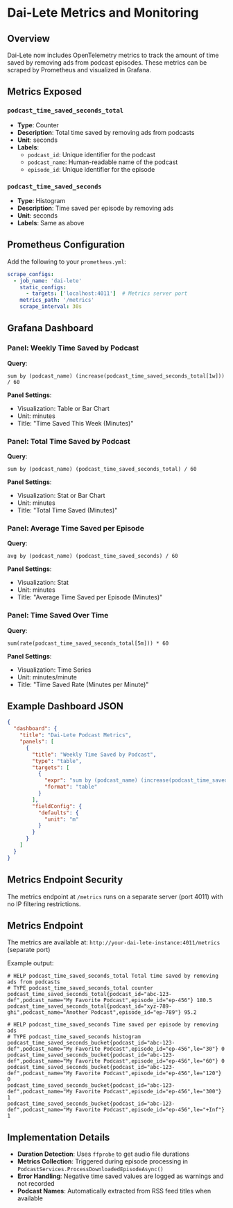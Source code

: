 # Dai-Lete Metrics and Monitoring

## Overview

Dai-Lete now includes OpenTelemetry metrics to track the amount of time saved by removing ads from podcast episodes. These metrics can be scraped by Prometheus and visualized in Grafana.

## Metrics Exposed

### `podcast_time_saved_seconds_total`
- **Type**: Counter
- **Description**: Total time saved by removing ads from podcasts
- **Unit**: seconds
- **Labels**:
  - `podcast_id`: Unique identifier for the podcast
  - `podcast_name`: Human-readable name of the podcast
  - `episode_id`: Unique identifier for the episode

### `podcast_time_saved_seconds`
- **Type**: Histogram
- **Description**: Time saved per episode by removing ads
- **Unit**: seconds
- **Labels**: Same as above

## Prometheus Configuration

Add the following to your `prometheus.yml`:

```yaml
scrape_configs:
  - job_name: 'dai-lete'
    static_configs:
      - targets: ['localhost:4011']  # Metrics server port
    metrics_path: '/metrics'
    scrape_interval: 30s
```

## Grafana Dashboard

### Panel: Weekly Time Saved by Podcast

**Query**:
```promql
sum by (podcast_name) (increase(podcast_time_saved_seconds_total[1w])) / 60
```

**Panel Settings**:
- Visualization: Table or Bar Chart
- Unit: minutes
- Title: "Time Saved This Week (Minutes)"

### Panel: Total Time Saved by Podcast

**Query**:
```promql
sum by (podcast_name) (podcast_time_saved_seconds_total) / 60
```

**Panel Settings**:
- Visualization: Stat or Bar Chart
- Unit: minutes
- Title: "Total Time Saved (Minutes)"

### Panel: Average Time Saved per Episode

**Query**:
```promql
avg by (podcast_name) (podcast_time_saved_seconds) / 60
```

**Panel Settings**:
- Visualization: Stat
- Unit: minutes
- Title: "Average Time Saved per Episode (Minutes)"

### Panel: Time Saved Over Time

**Query**:
```promql
sum(rate(podcast_time_saved_seconds_total[5m])) * 60
```

**Panel Settings**:
- Visualization: Time Series
- Unit: minutes/minute
- Title: "Time Saved Rate (Minutes per Minute)"

## Example Dashboard JSON

```json
{
  "dashboard": {
    "title": "Dai-Lete Podcast Metrics",
    "panels": [
      {
        "title": "Weekly Time Saved by Podcast",
        "type": "table",
        "targets": [
          {
            "expr": "sum by (podcast_name) (increase(podcast_time_saved_seconds_total[1w])) / 60",
            "format": "table"
          }
        ],
        "fieldConfig": {
          "defaults": {
            "unit": "m"
          }
        }
      }
    ]
  }
}
```

## Metrics Endpoint Security

The metrics endpoint at `/metrics` runs on a separate server (port 4011) with no IP filtering restrictions.

## Metrics Endpoint

The metrics are available at: `http://your-dai-lete-instance:4011/metrics` (separate port)

Example output:
```
# HELP podcast_time_saved_seconds_total Total time saved by removing ads from podcasts
# TYPE podcast_time_saved_seconds_total counter
podcast_time_saved_seconds_total{podcast_id="abc-123-def",podcast_name="My Favorite Podcast",episode_id="ep-456"} 180.5
podcast_time_saved_seconds_total{podcast_id="xyz-789-ghi",podcast_name="Another Podcast",episode_id="ep-789"} 95.2

# HELP podcast_time_saved_seconds Time saved per episode by removing ads
# TYPE podcast_time_saved_seconds histogram
podcast_time_saved_seconds_bucket{podcast_id="abc-123-def",podcast_name="My Favorite Podcast",episode_id="ep-456",le="30"} 0
podcast_time_saved_seconds_bucket{podcast_id="abc-123-def",podcast_name="My Favorite Podcast",episode_id="ep-456",le="60"} 0
podcast_time_saved_seconds_bucket{podcast_id="abc-123-def",podcast_name="My Favorite Podcast",episode_id="ep-456",le="120"} 0
podcast_time_saved_seconds_bucket{podcast_id="abc-123-def",podcast_name="My Favorite Podcast",episode_id="ep-456",le="300"} 1
podcast_time_saved_seconds_bucket{podcast_id="abc-123-def",podcast_name="My Favorite Podcast",episode_id="ep-456",le="+Inf"} 1
```

## Implementation Details

- **Duration Detection**: Uses `ffprobe` to get audio file durations
- **Metrics Collection**: Triggered during episode processing in `PodcastServices.ProcessDownloadedEpisodeAsync()`
- **Error Handling**: Negative time saved values are logged as warnings and not recorded
- **Podcast Names**: Automatically extracted from RSS feed titles when available